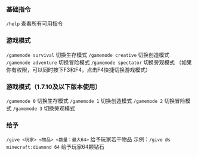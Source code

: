 ### 基础指令
`/help` 查看所有可用指令
### 游戏模式
`/gamemode survival` 切换生存模式
`/gamemode creative` 切换创造模式
`/gamemode adventure` 切换冒险模式
`/gamemode spectator` 切换旁观模式
（如果你有权限，可以同时按下F3和F4，点击F4快捷切换游戏模式）
### 游戏模式（1.7.10及以下版本使用）
`/gamemode 0` 切换生存模式
`/gamemode 1` 切换创造模式
`/gamemode 2` 切换冒险模式
`/gamemode 3` 切换旁观模式
### 给予
`/give <玩家> <物品> <数量：最大64>` 给予玩家若干物品
示例：`/give @s minecraft:diamond 64` 给予玩家64颗钻石